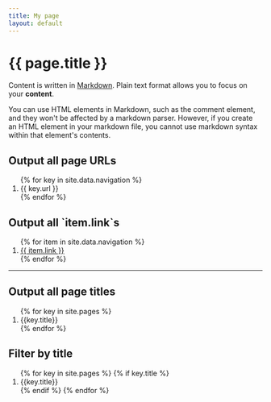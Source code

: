 ```yaml
---
title: My page
layout: default
---
```


# {{ page.title }}

Content is written in [Markdown](https://learnxinyminutes.com/docs/markdown/).
Plain text format allows you to focus on your **content**.

You can use HTML elements in Markdown, such as the comment element, and they won't
be affected by a markdown parser. However, if you create an HTML element in your
markdown file, you cannot use markdown syntax within that element's contents.

<h2>Output all page URLs</h2>
  <ol>
    {% for key in site.data.navigation %}
      <li>{{ key.url }}</li>
    {% endfor %}
  </ol>


<h2>Output all `item.link`s</h2>
  <ol>
    {% for item in site.data.navigation %}
      <li><a href="{{ item.link }}">{{ item.link }}</a></li>
    {% endfor %}
  </ol>

<hr>

<h2>Output all page titles</h2>
  <ol>
    {% for key in site.pages %}
      <li>{{key.title}}</li>
    {% endfor %}
  </ol>

<h2>Filter by title</h2>
  <ol>
    {% for key in site.pages %}
    {% if key.title %}
        <li>{{key.title}}</li>
    {% endif %}
    {% endfor %}
</ol>
